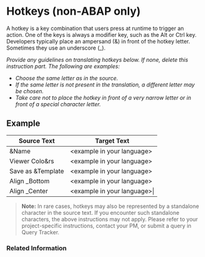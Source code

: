 # Hotkeys (non-ABAP only)

A hotkey is a key combination that users press at runtime to trigger an action. One of the keys is always a modifier key, such as the Alt or Ctrl key. Developers typically place an ampersand (&) in front of the hotkey letter. Sometimes they use an underscore (_).

*Provide any guidelines on translating hotkeys below. If none, delete this instruction part. The following are examples:*

* *Choose the same letter as in the source.*
* *If the same letter is not present in the translation, a different letter may be chosen.*
* *Take care not to place the hotkey in front of a very narrow letter or in front of a special character letter.*

## Example

|Source Text|Target Text|
|---|---|
|&Name|\<example in your language\>|
|Viewer Colo&rs|\<example in your language\>|
|Save as &Template|\<example in your language\>|
|Align _Bottom|\<example in your language\>|
|Align _Center|\<example in your language>\|

> **Note:** In rare cases, hotkeys may also be represented by a standalone character in the source text. If you encounter such standalone characters, the above instructions may not apply. Please refer to your project-specific instructions, contact your PM, or submit a query in Query Tracker.

### Related Information

